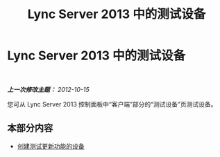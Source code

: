 ﻿---
title: Lync Server 2013 中的测试设备
TOCTitle: Lync Server 2013 中的测试设备
ms:assetid: 878b7dfc-8cfe-4404-a601-a2c57a441ea9
ms:mtpsurl: https://technet.microsoft.com/zh-cn/library/JJ688119(v=OCS.15)
ms:contentKeyID: 49888495
ms.date: 05/19/2016
mtps_version: v=OCS.15
ms.translationtype: HT
---

# Lync Server 2013 中的测试设备

 

_**上一次修改主题：** 2012-10-15_

您可从 Lync Server 2013 控制面板中“客户端”部分的“测试设备”页测试设备。

## 本部分内容

  - [创建测试更新功能的设备](lync-server-2013-create-a-device-to-test-update-functionality.md)

